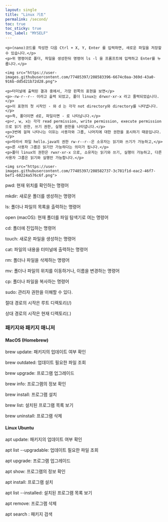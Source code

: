```yaml
---
layout: single
title: "Linux 기초"
permalink: /second/
toc: true
toc_sticky: true
toc_label: "MYSELF"
---
```


    <p>(nano)코드를 작성한 다음 Ctrl + X, Y, Enter 를 입력하면, 새로운 파일을 저장할 수 있습니다.</p>
    <p>위 명령어로 폴더, 파일을 생성한뒤 명령어 ls -l 을 프롬프트에 입력하고 Enter를 누릅니다.</p>

    <img src="https://user-images.githubusercontent.com/77485397/208583396-6674c0aa-369d-43a0-916b-dd5d21b72d28.png">

    <p>터미널에 출력된 결과 중에서, 가장 왼쪽의 표현을 보면</p>
    <p>-rw-r--r-- 이라고 출력 되었고, 폴더 linux는 drwxr-xr-x 라고 줄력되었습니다.</p>
    <p>이 표현의 첫 시작인 - 와 d 는 각각 not directory와 directory를 나타냅니다.</p>
    <p>즉, 폴더이면 d로, 파일이면 - 로 나타납니다.</p>
    <p>r, w, x는 각각 read permission, write permission, execute permission으로 읽기 권한, 쓰기 권한, 실행 권한을 나타냅니다.</p>
    <p>3번에 걸쳐 나타나는 이유는 사용자와 그룹, 나머지에 대한 권한을 표시하기 때문입니다.</p>
    <p>따라서 파일 hello.java의 권한 rw-r--r--은 소유자는 읽기와 쓰기가 가능하고,</p>
    <p>른 사용자 그룹은 읽기만 가능하다는 의미가 됩니다.</p>
    <p>폴더 linux의 권한은 rwxr-xr-x 으로, 소유자는 읽기와 쓰기, 실행이 가능하고, 다른 사용자 그룹은 읽기와 실행만 가능합니다.</p>
    
    <img src="https://user-images.githubusercontent.com/77485397/208582737-3c781f1d-eac2-46f7-bef1-60224a576c6f.png">



<p>pwd: 현재 위치를 확인하는 명령어</p>
<p>mkdir: 새로운 폴더를 생성하는 명령어</p>
<p>ls: 폴더나 파일의 목록을 출력하는 명령어</p>
<p>open (macOS): 현재 폴더를 파일 탐색기로 여는 명령어</p>
<p>cd: 폴더에 진입하는 명령어</p>
<p>touch: 새로운 파일을 생성하는 명령어</p>
<p>cat: 파일의 내용을 터미널에 출력하는 명령어</p>
<p>rm: 폴더나 파일을 삭제하는 명령어</p>
<p>mv: 폴더나 파일의 위치를 이동하거나, 이름을 변경하는 명령어</p>
<p>cp: 폴더나 파일을 복사하는 명령어</p>
<p>sudo: 관리자 권한을 이해할 수 있다.</p>
<p>절대 경로의 시작은 루트 디렉토리(/)</p>
<p>상대 경로의 시작은 현재 디렉토리(.)</p>

<h3>패키지와 패키지 매니저</h3>
<h4>MacOS (Homebrew)</h4>
<p>brew update: 패키지의 업데이트 여부 확인</p>
<p>brew outdated: 업데이트 필요한 파일 조회</p>
<p>brew upgrade: 프로그램 업그레이드</p>
<p>brew info: 프로그램의 정보 확인</p>
<p>brew install: 프로그램 설치</p>
<p>brew list: 설치된 프로그램 목록 보기</p>
<p>brew uninstall: 프로그램 삭제</p>
<h4>Linux Ubuntu</h4>
<p>apt update: 패키지의 업데이트 여부 확인</p>
<p>apt list --upgradable: 업데이트 필요한 파일 조회</p>
<p>apt upgrade: 프로그램 업그레이드</p>
<p>apt show: 프로그램의 정보 확인</p>
<p>apt install: 프로그램 설치</p>
<p>apt list --installed: 설치된 프로그램 목록 보기</p>
<p>apt remove: 프로그램 삭제</p>
<p>apt search : 패키지 검색</p>
